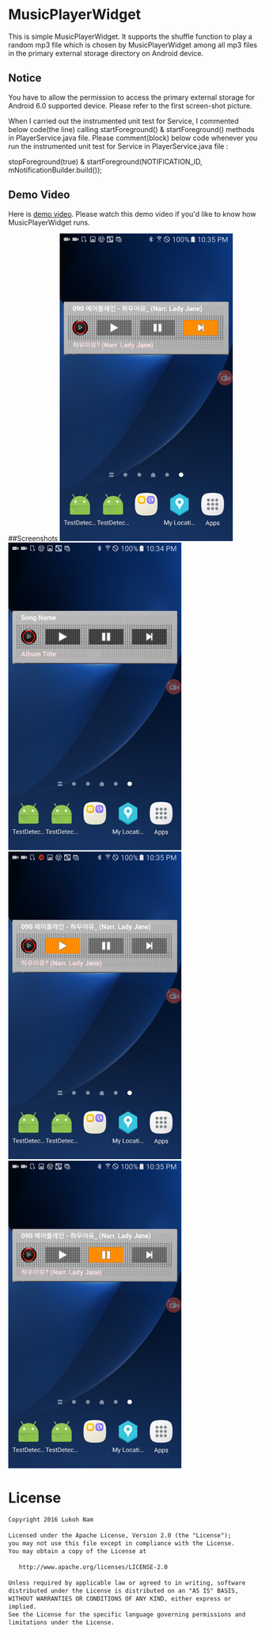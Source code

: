 # MusicPlayerWidget
This is simple MusicPlayerWidget. It supports the shuffle function to play a random mp3 file which is chosen by MusicPlayerWidget among all mp3 files in the primary external storage directory on Android device.

## Notice
You have to allow the permission to access the primary external storage for Android 6.0 supported device. 
Please refer to the first screen-shot picture.

When I carried out the instrumented unit test for Service, I commented below code(the line) calling startForeground() & startForeground() methods in PlayerService.java file.
Please comment(block) below code whenever you run the instrumented unit test for Service in PlayerService.java file :

stopForeground(true) & startForeground(NOTIFICATION_ID, mNotificationBuilder.build());

## Demo Video
Here is [demo video](https://youtu.be/hjvP-Nrx50g). Please watch this demo video if you'd like to know how MusicPlayerWidget runs.

##Screenshots
<img src="https://github.com/Lukoh/MusicPlayerWidget/blob/master/Screenshot_20.png" alt="Log-in Demo" width="350" />
&nbsp;
<img src="https://github.com/Lukoh/MusicPlayerWidget/blob/master/Screenshot_21.png" alt="Log-in Demo" width="350" />
&nbsp;
<img src="https://github.com/Lukoh/MusicPlayerWidget/blob/master/Screenshot_22.png" alt="Log-in Demo" width="350" />
&nbsp;
<img src="https://github.com/Lukoh/MusicPlayerWidget/blob/master/Screenshot_23.png" alt="Log-in Demo" width="350" />

# License
```
Copyright 2016 Lukoh Nam

Licensed under the Apache License, Version 2.0 (the "License");
you may not use this file except in compliance with the License.
You may obtain a copy of the License at

   http://www.apache.org/licenses/LICENSE-2.0

Unless required by applicable law or agreed to in writing, software
distributed under the License is distributed on an "AS IS" BASIS,
WITHOUT WARRANTIES OR CONDITIONS OF ANY KIND, either express or implied.
See the License for the specific language governing permissions and
limitations under the License.

